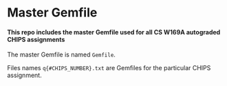 # Master Gemfile

#### This repo includes the master Gemfile used for all CS W169A autograded CHIPS assignments

The master Gemfile is named `Gemfile`.

Files names `q{#CHIPS_NUMBER}.txt` are Gemfiles for the particular CHIPS assignment.
